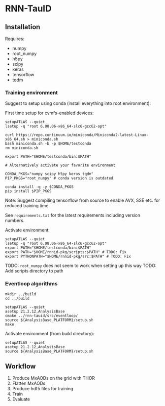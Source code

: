 # RNN-TauID

## Installation

Requires:
- numpy
- root_numpy
- h5py
- scipy
- keras
- tensorflow
- tqdm

### Training environment

Suggest to setup using conda (install everything into root environment):

First time setup for cvmfs-enabled devices:
```
setupATLAS --quiet
lsetup -q "root 6.08.06-x86_64-slc6-gcc62-opt"

curl https://repo.continuum.io/miniconda/Miniconda2-latest-Linux-x86_64.sh > miniconda.sh
bash miniconda.sh -b -p $HOME/testconda
rm miniconda.sh

export PATH="$HOME/testconda/bin:$PATH"

# Alternatively activate your favorite environment

CONDA_PKGS="numpy scipy h5py keras tqdm"
PIP_PKGS="root_numpy" # conda version is outdated

conda install -q -y $CONDA_PKGS
pip install $PIP_PKGS
```
Note: Suggest compiling tensorflow from source to enable AVX, SSE etc. for reduced training time

See `requirements.txt` for the latest requirements including version numbers.

Activate environment:
```
setupATLAS --quiet
lsetup -q "root 6.08.06-x86_64-slc6-gcc62-opt"
export PATH="$HOME/testconda/bin:$PATH"
export PATH="$HOME/rnnid-pkg/scripts:$PATH" # TODO: Fix
export PYTHONPATH="$HOME/rnnid-pkg/src:$PATH" # TODO: Fix
```
TODO: `root_numpy` does not seem to work when setting up this way
TODO: Add scripts directory to path

### Eventloop algorithms

```
mkdir ../build
cd ../build

setupATLAS --quiet
asetup 21.2.12,AnalysisBase
cmake ../rnn-tauid/src/eventloop/
source ${AnalysisBase_PLATFORM}/setup.sh
make
```

Activate environment (from build directory):
```
setupATLAS --quiet
asetup 21.2.12,AnalysisBase
source ${AnalysisBase_PLATFORM}/setup.sh
```

## Workflow

1. Produce MxAODs on the grid with THOR
2. Flatten MxAODs
3. Produce hdf5 files for training
4. Train
5. Evaluate
